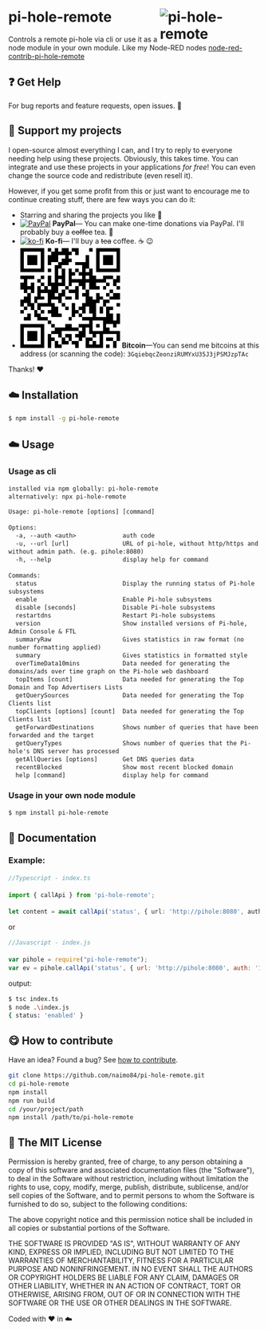 # pi-hole-remote <img src="https://upload.wikimedia.org/wikipedia/commons/0/00/Pi-hole_Logo.png" width="200" align="right" alt="pi-hole-remote">

Controls a remote pi-hole via cli or use it as a node module in your own module. Like my Node-RED nodes [node-red-contrib-pi-hole-remote](https://github.com/naimo84/node-red-contrib-pi-hole-remote)

## :question: Get Help

For bug reports and feature requests, open issues. :bug:

## :sparkling_heart: Support my projects

I open-source almost everything I can, and I try to reply to everyone needing help using these projects. Obviously,
this takes time. You can integrate and use these projects in your applications _for free_! You can even change the source code and redistribute (even resell it).

However, if you get some profit from this or just want to encourage me to continue creating stuff, there are few ways you can do it:

-   Starring and sharing the projects you like :rocket:
-   [![PayPal][badge_paypal]][paypal-donations] **PayPal**— You can make one-time donations via PayPal. I'll probably buy a ~~coffee~~ tea. :tea:
-   [![ko-fi](https://www.ko-fi.com/img/githubbutton_sm.svg)](https://ko-fi.com/T6T412CXA) **Ko-fi**— I'll buy a ~~tea~~ coffee. :coffee: :wink:
-   ![](./docs/bitcoin.png) **Bitcoin**—You can send me bitcoins at this address (or scanning the code): `3GqiebqcZeonziRUMYxU35J3jPSMJzpTAc`

Thanks! :heart:

## :cloud: Installation

```sh
$ npm install -g pi-hole-remote
```

## :cloud: Usage

### Usage as cli

``` 
installed via npm globally: pi-hole-remote
alternatively: npx pi-hole-remote
```

```
Usage: pi-hole-remote [options] [command]

Options:
  -a, --auth <auth>             auth code
  -u, --url [url]               URL of pi-hole, without http/https and without admin path. (e.g. pihole:8080)
  -h, --help                    display help for command

Commands:
  status                        Display the running status of Pi-hole subsystems
  enable                        Enable Pi-hole subsystems
  disable [seconds]             Disable Pi-hole subsystems
  restartdns                    Restart Pi-hole subsystems
  version                       Show installed versions of Pi-hole, Admin Console & FTL
  summaryRaw                    Gives statistics in raw format (no number formatting applied)
  summary                       Gives statistics in formatted style
  overTimeData10mins            Data needed for generating the domains/ads over time graph on the Pi-hole web dashboard
  topItems [count]              Data needed for generating the Top Domain and Top Advertisers Lists
  getQuerySources               Data needed for generating the Top Clients list
  topClients [options] [count]  Data needed for generating the Top Clients list
  getForwardDestinations        Shows number of queries that have been forwarded and the target
  getQueryTypes                 Shows number of queries that the Pi-hole's DNS server has processed
  getAllQueries [options]       Get DNS queries data
  recentBlocked                 Show most recent blocked domain
  help [command]                display help for command
```

### Usage in your own node module

```sh
$ npm install pi-hole-remote
```

## :memo: Documentation

### Example:

```ts
//Typescript - index.ts

import { callApi } from 'pi-hole-remote';

let content = await callApi('status', { url: 'http://pihole:8080', auth: '123456789009123843029482 })
```

or

```js
//Javascript - index.js

var pihole = require("pi-hole-remote");
var ev = pihole.callApi('status', { url: 'http://pihole:8080', auth: '123456789009123843029482 });
```

output:  
```sh
$ tsc index.ts
$ node .\index.js
{ status: 'enabled' }
```

## :yum: How to contribute

Have an idea? Found a bug? See [how to contribute][contributing].

```sh
git clone https://github.com/naimo84/pi-hole-remote.git
cd pi-hole-remote
npm install
npm run build
cd /your/project/path
npm install /path/to/pi-hole-remote
```

## :scroll: The MIT License

Permission is hereby granted, free of charge, to any person obtaining a copy
of this software and associated documentation files (the "Software"), to deal in the Software without restriction, including without limitation the rights to use, copy, modify, merge, publish, distribute, sublicense, and/or sell copies of the Software, and to permit persons to whom the Software is furnished to do so, subject to the following conditions:

The above copyright notice and this permission notice shall be included in
all copies or substantial portions of the Software.

THE SOFTWARE IS PROVIDED "AS IS", WITHOUT WARRANTY OF ANY KIND, EXPRESS OR IMPLIED, INCLUDING BUT NOT LIMITED TO THE WARRANTIES OF MERCHANTABILITY, FITNESS FOR A PARTICULAR PURPOSE AND NONINFRINGEMENT. IN NO EVENT SHALL THE
AUTHORS OR COPYRIGHT HOLDERS BE LIABLE FOR ANY CLAIM, DAMAGES OR OTHER LIABILITY, WHETHER IN AN ACTION OF CONTRACT, TORT OR OTHERWISE, ARISING FROM, OUT OF OR IN CONNECTION WITH THE SOFTWARE OR THE USE OR OTHER DEALINGS IN THE SOFTWARE.

Coded with :heart: in :cloud:

[badge_brave]: ./docs/support_banner.png
[badge_paypal]: https://img.shields.io/badge/Donate-PayPal-blue.svg
[paypal-donations]: https://paypal.me/NeumannBenjamin
[brave]: https://brave.com/nai412
[contributing]: /CONTRIBUTING.md
